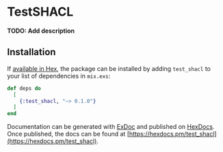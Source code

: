 # TestSHACL

**TODO: Add description**

## Installation

If [available in Hex](https://hex.pm/docs/publish), the package can be installed
by adding `test_shacl` to your list of dependencies in `mix.exs`:

```elixir
def deps do
  [
    {:test_shacl, "~> 0.1.0"}
  ]
end
```

Documentation can be generated with [ExDoc](https://github.com/elixir-lang/ex_doc)
and published on [HexDocs](https://hexdocs.pm). Once published, the docs can
be found at [https://hexdocs.pm/test_shacl](https://hexdocs.pm/test_shacl).


